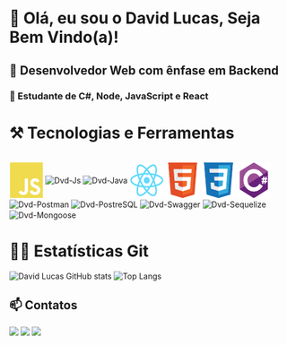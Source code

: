 # 👾 Olá, eu sou o David Lucas, Seja Bem Vindo(a)!

 ## 🔭 Desenvolvedor Web com ênfase em Backend
 ### 🌱 Estudante de C#, Node, JavaScript e React

# ⚒️ Tecnologias e Ferramentas

<div style="display: inline_block"><br>
  <img align="center" alt="Dvd-Js" height="65" width="60" src="https://raw.githubusercontent.com/devicons/devicon/master/icons/javascript/javascript-plain.svg">
  <img align="center" alt="Dvd-Js" height="65" width="60" link rel="stylesheet" src="https://cdn.jsdelivr.net/gh/devicons/devicon/icons/nodejs/nodejs-original-wordmark.svg">
   <img align="center" alt="Dvd-Java" height="65" width="60" src="https://cdn.jsdelivr.net/gh/devicons/devicon/icons/java/java-original-wordmark.svg">
  <img align="center" alt="Dvd-React" height="65" width="60" src="https://raw.githubusercontent.com/devicons/devicon/master/icons/react/react-original.svg">
  <img align="center" alt="Dvd-HTML" height="65" width="60" src="https://raw.githubusercontent.com/devicons/devicon/master/icons/html5/html5-original.svg">
  <img align="center" alt="Dvd-CSS" height="65" width="60" src="https://raw.githubusercontent.com/devicons/devicon/master/icons/css3/css3-original.svg">
  <img align="center" alt="Dvd-Csharp" height="65" width="60" src="https://raw.githubusercontent.com/devicons/devicon/master/icons/csharp/csharp-original.svg">
  <img align="center" alt="Dvd-Postman" height="65" width="60" src="https://cdn.jsdelivr.net/gh/devicons/devicon@latest/icons/postman/postman-plain-wordmark.svg" />
  <img align="center" alt="Dvd-PostreSQL" height="65" width="60" src="https://cdn.jsdelivr.net/gh/devicons/devicon@latest/icons/postgresql/postgresql-original-wordmark.svg" />
  <img align="center" alt="Dvd-Swagger" height="65" width="60" src="https://cdn.jsdelivr.net/gh/devicons/devicon@latest/icons/swagger/swagger-original-wordmark.svg" />
  <img align="center" alt="Dvd-Sequelize" height="65" width="60" src="https://cdn.jsdelivr.net/gh/devicons/devicon@latest/icons/sequelize/sequelize-plain-wordmark.svg" />
  <img align="center" alt="Dvd-Mongoose" height="65" width="60" src="https://cdn.jsdelivr.net/gh/devicons/devicon@latest/icons/mongoose/mongoose-original-wordmark.svg" />
          
</div>


# 👩‍💻 Estatísticas Git
![David Lucas GitHub stats](https://github-readme-stats.vercel.app/api?username=dvdlucas&show_icons=true&theme=dracula)
![Top Langs](https://github-readme-stats.vercel.app/api/top-langs/?username=dvdlucas&show_icons=true&theme=dracula&layout=compact)



## 📫 Contatos 

<div>
  <a href="https://instagram.com/dvdlucas01" target="_blank"><img src="https://img.shields.io/badge/-Instagram-%23E4405F?style=for-the-badge&logo=instagram&logoColor=white" target="_blank"></a>
  <a href = "davidlucaskl@gmail.com"><img src="https://img.shields.io/badge/-Gmail-%23333?style=for-the-badge&logo=gmail&logoColor=white" target="_blank"></a>
  <a href="https://www.linkedin.com/in/david-lucas-devfullstack" target="_blank"><img src="https://img.shields.io/badge/-LinkedIn-%230077B5?style=for-the-badge&logo=linkedin&logoColor=white" target="_blank"></a> 
</div>
  

